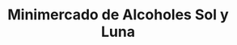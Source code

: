 ---
title: "Minimercado de Alcoholes Sol y Luna"
url: /antofagasta/minimercado-de-alcoholes-sol-y-luna/
shop: alcohol
---